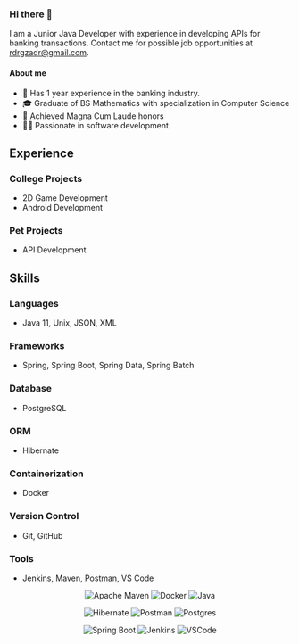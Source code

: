 ### Hi there 👋

I am a Junior Java Developer with experience in developing APIs for banking transactions. Contact me for possible job opportunities at rdrgzadr@gmail.com.

#### About me
* 🏦 Has 1 year experience in the banking industry.
* 🎓 Graduate of BS Mathematics with specialization in Computer Science
* 🥈 Achieved Magna Cum Laude honors
* 🧑‍💻 Passionate in software development

## Experience

### College Projects
* 2D Game Development
* Android Development
  
### Pet Projects
* API Development

## Skills

### Languages
* Java 11, Unix, JSON, XML
### Frameworks 
* Spring, Spring Boot, Spring Data, Spring Batch
### Database 
* PostgreSQL
### ORM
* Hibernate
### Containerization
* Docker
### Version Control
* Git, GitHub
### Tools
* Jenkins, Maven, Postman, VS Code

  

<div align="center">


  ![Apache Maven](https://img.shields.io/badge/Apache%20Maven-C71A36?style=for-the-badge&logo=Apache%20Maven&logoColor=white)
  ![Docker](https://img.shields.io/badge/docker-%230db7ed.svg?style=for-the-badge&logo=docker&logoColor=white)
  ![Java](https://img.shields.io/badge/java-%23ED8B00.svg?style=for-the-badge&logo=openjdk&logoColor=white)

  ![Hibernate](https://img.shields.io/badge/Hibernate-59666C?style=for-the-badge&logo=Hibernate&logoColor=white) 
  ![Postman](https://img.shields.io/badge/Postman-FF6C37?style=for-the-badge&logo=Postman&logoColor=white)
  ![Postgres](https://img.shields.io/badge/postgres-%23316192.svg?style=for-the-badge&logo=postgresql&logoColor=white)
  
  ![Spring Boot](https://img.shields.io/badge/Spring_Boot-F2F4F9?style=for-the-badge&logo=spring-boot)
  ![Jenkins](https://img.shields.io/badge/jenkins-%232C5263.svg?style=for-the-badge&logo=jenkins&logoColor=white)
  ![VSCode](https://img.shields.io/badge/VSCode-0078D4?style=for-the-badge&logo=visual%20studio%20code&logoColor=white)

</div>




